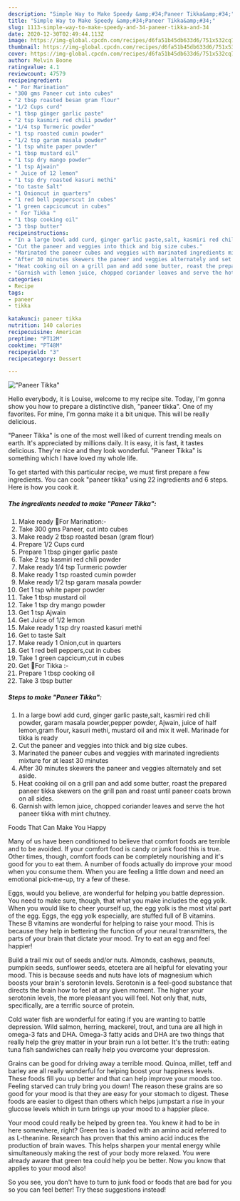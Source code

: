 ```yaml
---
description: "Simple Way to Make Speedy &amp;#34;Paneer Tikka&amp;#34;"
title: "Simple Way to Make Speedy &amp;#34;Paneer Tikka&amp;#34;"
slug: 1113-simple-way-to-make-speedy-and-34-paneer-tikka-and-34
date: 2020-12-30T02:49:44.113Z
image: https://img-global.cpcdn.com/recipes/d6fa51b45db633d6/751x532cq70/paneer-tikka-recipe-main-photo.jpg
thumbnail: https://img-global.cpcdn.com/recipes/d6fa51b45db633d6/751x532cq70/paneer-tikka-recipe-main-photo.jpg
cover: https://img-global.cpcdn.com/recipes/d6fa51b45db633d6/751x532cq70/paneer-tikka-recipe-main-photo.jpg
author: Melvin Boone
ratingvalue: 4.1
reviewcount: 47579
recipeingredient:
- " For Marination"
- "300 gms Paneer cut into cubes"
- "2 tbsp roasted besan gram flour"
- "1/2 Cups curd"
- "1 tbsp ginger garlic paste"
- "2 tsp kasmiri red chili powder"
- "1/4 tsp Turmeric powder"
- "1 tsp roasted cumin powder"
- "1/2 tsp garam masala powder"
- "1 tsp white paper powder"
- "1 tbsp mustard oil"
- "1 tsp dry mango powder"
- "1 tsp Ajwain"
- " Juice of 12 lemon"
- "1 tsp dry roasted kasuri methi"
- "to taste Salt"
- "1 Onioncut in quarters"
- "1 red bell pepperscut in cubes"
- "1 green capcicumcut in cubes"
- " For Tikka "
- "1 tbsp cooking oil"
- "3 tbsp butter"
recipeinstructions:
- "In a large bowl add curd, ginger garlic paste,salt, kasmiri red chili powder, garam masala powder,pepper powder, Ajwain, juice of half lemon,gram flour, kasuri methi, mustard oil and mix it well. Marinade for tikka is ready"
- "Cut the paneer and veggies into thick and big size cubes."
- "Marinated the paneer cubes and veggies with marinated ingredients mixture for at least 30 minutes"
- "After 30 minutes skewers the paneer and veggies alternately and set aside."
- "Heat cooking oil on a grill pan and add some butter, roast the prepared paneer tikka skewers on the grill pan and roast until paneer coats brown on all sides."
- "Garnish with lemon juice, chopped coriander leaves and serve the hot paneer tikka with mint chutney."
categories:
- Recipe
tags:
- paneer
- tikka

katakunci: paneer tikka 
nutrition: 140 calories
recipecuisine: American
preptime: "PT12M"
cooktime: "PT48M"
recipeyield: "3"
recipecategory: Dessert

---
```



![&#34;Paneer Tikka&#34;](https://img-global.cpcdn.com/recipes/d6fa51b45db633d6/751x532cq70/paneer-tikka-recipe-main-photo.jpg)

Hello everybody, it is Louise, welcome to my recipe site. Today, I'm gonna show you how to prepare a distinctive dish, &#34;paneer tikka&#34;. One of my favorites. For mine, I'm gonna make it a bit unique. This will be really delicious.

&#34;Paneer Tikka&#34; is one of the most well liked of current trending meals on earth. It's appreciated by millions daily. It is easy, it is fast, it tastes delicious. They're nice and they look wonderful. &#34;Paneer Tikka&#34; is something which I have loved my whole life.




To get started with this particular recipe, we must first prepare a few ingredients. You can cook &#34;paneer tikka&#34; using 22 ingredients and 6 steps. Here is how you cook it.

<!--inarticleads1-->

##### The ingredients needed to make &#34;Paneer Tikka&#34;:

1. Make ready  🔸For Marination:-
1. Take 300 gms Paneer, cut into cubes
1. Make ready 2 tbsp roasted besan (gram flour)
1. Prepare 1/2 Cups curd
1. Prepare 1 tbsp ginger garlic paste
1. Take 2 tsp kasmiri red chili powder
1. Make ready 1/4 tsp Turmeric powder
1. Make ready 1 tsp roasted cumin powder
1. Make ready 1/2 tsp garam masala powder
1. Get 1 tsp white paper powder
1. Take 1 tbsp mustard oil
1. Take 1 tsp dry mango powder
1. Get 1 tsp Ajwain
1. Get  Juice of 1/2 lemon
1. Make ready 1 tsp dry roasted kasuri methi
1. Get to taste Salt
1. Make ready 1 Onion,cut in quarters
1. Get 1 red bell peppers,cut in cubes
1. Take 1 green capcicum,cut in cubes
1. Get  🔸For Tikka :-
1. Prepare 1 tbsp cooking oil
1. Take 3 tbsp butter




<!--inarticleads2-->

##### Steps to make &#34;Paneer Tikka&#34;:

1. In a large bowl add curd, ginger garlic paste,salt, kasmiri red chili powder, garam masala powder,pepper powder, Ajwain, juice of half lemon,gram flour, kasuri methi, mustard oil and mix it well. Marinade for tikka is ready
1. Cut the paneer and veggies into thick and big size cubes.
1. Marinated the paneer cubes and veggies with marinated ingredients mixture for at least 30 minutes
1. After 30 minutes skewers the paneer and veggies alternately and set aside.
1. Heat cooking oil on a grill pan and add some butter, roast the prepared paneer tikka skewers on the grill pan and roast until paneer coats brown on all sides.
1. Garnish with lemon juice, chopped coriander leaves and serve the hot paneer tikka with mint chutney.




Foods That Can Make You Happy


Many of us have been conditioned to believe that comfort foods are terrible and to be avoided. If your comfort food is candy or junk food this is true. Other times, though, comfort foods can be completely nourishing and it's good for you to eat them. A number of foods actually do improve your mood when you consume them. When you are feeling a little down and need an emotional pick-me-up, try a few of these.

Eggs, would you believe, are wonderful for helping you battle depression. You need to make sure, though, that what you make includes the egg yolk. When you would like to cheer yourself up, the egg yolk is the most vital part of the egg. Eggs, the egg yolk especially, are stuffed full of B vitamins. These B vitamins are wonderful for helping to raise your mood. This is because they help in bettering the function of your neural transmitters, the parts of your brain that dictate your mood. Try to eat an egg and feel happier!

Build a trail mix out of seeds and/or nuts. Almonds, cashews, peanuts, pumpkin seeds, sunflower seeds, etcetera are all helpful for elevating your mood. This is because seeds and nuts have lots of magnesium which boosts your brain's serotonin levels. Serotonin is a feel-good substance that directs the brain how to feel at any given moment. The higher your serotonin levels, the more pleasant you will feel. Not only that, nuts, specifically, are a terrific source of protein.

Cold water fish are wonderful for eating if you are wanting to battle depression. Wild salmon, herring, mackerel, trout, and tuna are all high in omega-3 fats and DHA. Omega-3 fatty acids and DHA are two things that really help the grey matter in your brain run a lot better. It's the truth: eating tuna fish sandwiches can really help you overcome your depression. 

Grains can be good for driving away a terrible mood. Quinoa, millet, teff and barley are all really wonderful for helping boost your happiness levels. These foods fill you up better and that can help improve your moods too. Feeling starved can truly bring you down! The reason these grains are so good for your mood is that they are easy for your stomach to digest. These foods are easier to digest than others which helps jumpstart a rise in your glucose levels which in turn brings up your mood to a happier place.

Your mood could really be helped by green tea. You knew it had to be in here somewhere, right? Green tea is loaded with an amino acid referred to as L-theanine. Research has proven that this amino acid induces the production of brain waves. This helps sharpen your mental energy while simultaneously making the rest of your body more relaxed. You were already aware that green tea could help you be better. Now you know that applies to your mood also!

So you see, you don't have to turn to junk food or foods that are bad for you so you can feel better! Try  these suggestions  instead!

